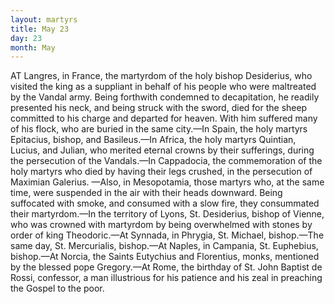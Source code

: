 ```yaml
---
layout: martyrs
title: May 23
day: 23
month: May
---
```

AT Langres, in France, the martyrdom of the holy
bishop Desiderius, who visited the king as a suppliant in behalf of his people who were maltreated
by the Vandal army. Being forthwith condemned to
decapitation, he readily presented his neck, and being struck with the sword, died for the sheep committed to his charge and departed for heaven. With
him suffered many of his flock, who are buried in the
same city.&mdash;In Spain, the holy martyrs Epitacius,
bishop, and Basileus.&mdash;In Africa, the holy martyrs
Quintian, Lucius, and Julian, who merited eternal
crowns by their sufferings, during the persecution of
the Vandals.&mdash;In Cappadocia, the commemoration
of the holy martyrs who died by having their legs
crushed, in the persecution of Maximian Galerius.
&mdash;Also, in Mesopotamia, those martyrs who, at the
same time, were suspended in the air with their
heads downward. Being suffocated with smoke, and
consumed with a slow fire, they consummated their
martyrdom.&mdash;In the territory of Lyons, St. Desiderius, bishop of Vienne, who was crowned with martyrdom by being overwhelmed with stones by order
of king Theodoric.&mdash;At Synnada, in Phrygia, St.
Michael, bishop.&mdash;The same day, St. Mercurialis,
bishop.&mdash;At Naples, in Campania, St. Euphebius,
bishop.&mdash;At Norcia, the Saints Eutychius and Florentius, monks, mentioned by the blessed pope Gregory.&mdash;At Rome, the birthday of St. John Baptist de
Rossi, confessor, a man illustrious for his patience
and his zeal in preaching the Gospel to the poor.
 
